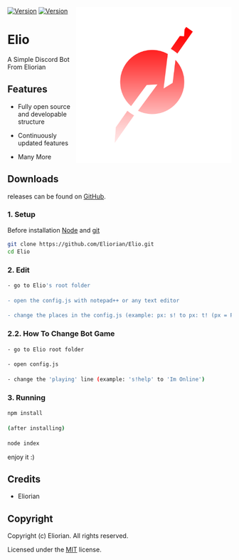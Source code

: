 [![Version](https://img.shields.io/badge/Version-1.1.0-red)](https://github.com/Eliorian/Elio/releases/tag/1.1.0)
[![Version](https://img.shields.io/badge/Discord-Online-blue)](https://discord.com/oauth2/authorize?client_id=900300224017346560&permissions=8&scope=bot)
<img align="right" alt="Eliorian" width="350" src="./data/logo/logo.png">

# Elio

A Simple Discord Bot From Eliorian

## Features
- Fully open source and developable structure

- Continuously updated features

- Many More

## Downloads
releases can be found on [GitHub](https://github.com/Eliorian/Elio/releases).

### 1. Setup
Before installation [Node](https://nodejs.org/en/download) and [git](https://git-scm.com/downloads)

```sh
git clone https://github.com/Eliorian/Elio.git
cd Elio
```

### 2. Edit

```sh
- go to Elio's root folder

- open the config.js with notepad++ or any text editor

- change the places in the config.js (example: px: s! to px: t! (px = Prefix))
```

### 2.2. How To Change Bot Game

```sh
- go to Elio root folder

- open config.js

- change the 'playing' line (example: 's!help' to 'Im Online')
```

### 3. Running

```sh
npm install

(after installing)

node index
```

enjoy it :)

## Credits

 * Eliorian

## Copyright

Copyright (c) Eliorian. All rights reserved.

Licensed under the [MIT](LICENSE.txt) license.
